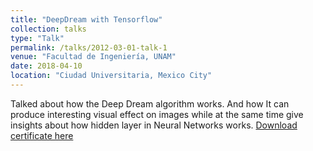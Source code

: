 ```yaml
---
title: "DeepDream with Tensorflow"
collection: talks
type: "Talk"
permalink: /talks/2012-03-01-talk-1
venue: "Facultad de Ingeniería, UNAM"
date: 2018-04-10
location: "Ciudad Universitaria, Mexico City"
---
```


Talked about how the Deep Dream algorithm works. And how It can produce interesting visual effect on images while at the same time give insights about how hidden layer in Neural Networks works.
[Download certificate here](http://academicpages.github.io/files/constancia.pdf)